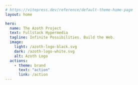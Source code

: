 ```yaml
---
# https://vitepress.dev/reference/default-theme-home-page
layout: home

hero:
  name: The Azoth Project
  text: Fullstack Hypermedia
  tagline: Infinite Possibilities. Build the Web.
  image:
    light: /azoth-logo-black.svg
    dark: /azoth-logo-white.svg
    alt: Azoth Logo
  actions:
    - theme: brand
      text: "action"
      link: /action
---
```

